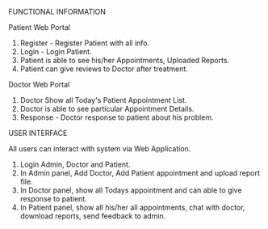
FUNCTIONAL INFORMATION
 
Patient Web Portal
1. Register - Register Patient with all info.
2. Login - Login Patient.
4. Patient is able to see his/her Appointments, Uploaded Reports.
5. Patient can give reviews to Doctor after treatment.

Doctor Web Portal
1. Doctor Show all Today's Patient Appointment List.
2. Doctor is able to see particular Appointment Details.
3. Response - Doctor response to patient about his problem.



USER INTERFACE

All users can interact with system via Web Application. 

 1. Login Admin, Doctor and Patient.
 2. In Admin panel, Add Doctor, Add Patient appointment and upload report file.
 3. In Doctor panel, show all Todays appointment and can able to give response 
    to patient.
 4. In Patient panel, show all his/her all appointments, chat with doctor, download 
    reports, send feedback to admin. 
                                                                       
